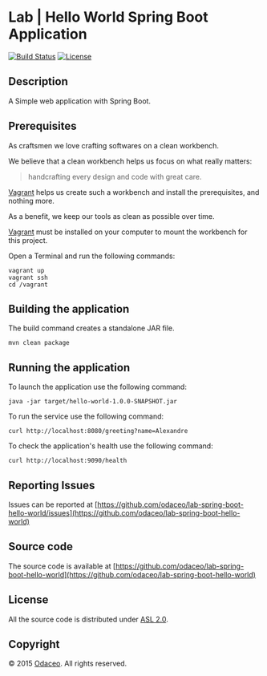 # Lab | Hello World Spring Boot Application

[![Build Status](https://travis-ci.org/odaceo/lab-spring-boot-hello-world.svg)](https://travis-ci.org/odaceo/lab-spring-boot-hello-world)
[![License](https://img.shields.io/github/license/odaceo/lab-spring-boot-hello-world.svg)](LICENSE)

## Description

A Simple web application with Spring Boot.

## Prerequisites

As craftsmen we love crafting softwares on a clean workbench. 

We believe that a clean workbench helps us focus on what really matters:

> handcrafting every design and code with great care. 

[Vagrant](https://www.vagrantup.com/) helps us create such a workbench and install 
the prerequisites, and nothing more.

As a benefit, we keep our tools as clean as possible over time.  

[Vagrant](https://www.vagrantup.com/downloads.html) must be installed on your 
computer to mount the workbench for this project.

Open a Terminal and run the following commands:

```shell
vagrant up
vagrant ssh
cd /vagrant
```

## Building the application

The build command creates a standalone JAR file.

``` shell
mvn clean package
```

## Running the application

To launch the application use the following command:

``` shell
java -jar target/hello-world-1.0.0-SNAPSHOT.jar
```

To run the service use the following command: 

``` shell
curl http://localhost:8080/greeting?name=Alexandre
```

To check the application's health use the following command:

``` shell
curl http://localhost:9090/health
```

## Reporting Issues

Issues can be reported at [https://github.com/odaceo/lab-spring-boot-hello-world/issues](https://github.com/odaceo/lab-spring-boot-hello-world)

## Source code

The source code is available at [https://github.com/odaceo/lab-spring-boot-hello-world](https://github.com/odaceo/lab-spring-boot-hello-world)

## License

All the source code is distributed under [ASL 2.0](LICENSE).

## Copyright

© 2015 [Odaceo](http://odaceo.ch). All rights reserved.
